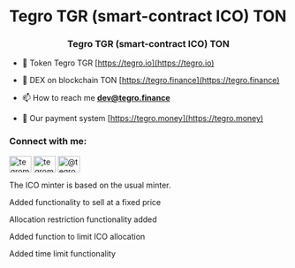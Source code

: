 <h1 align="left">Tegro TGR (smart-contract ICO) TON</h1>
<h3 align="center">Tegro TGR (smart-contract ICO) TON</h3>

- 📄 Token Tegro TGR [https://tegro.io](https://tegro.io)

- 📝 DEX on blockchain TON [https://tegro.finance](https://tegro.finance)

- 📫 How to reach me **dev@tegro.finance**

- 💬 Our payment system [https://tegro.money](https://tegro.money)

<h3 align="left">Connect with me:</h3>
<p align="left">
<a href="https://twitter.com/tegromoney" target="blank"><img align="center" src="https://raw.githubusercontent.com/rahuldkjain/github-profile-readme-generator/master/src/images/icons/Social/twitter.svg" alt="tegromoney" height="30" width="40" /></a>
<a href="https://instagram.com/tegromoney" target="blank"><img align="center" src="https://raw.githubusercontent.com/rahuldkjain/github-profile-readme-generator/master/src/images/icons/Social/instagram.svg" alt="tegromoney" height="30" width="40" /></a>
<a href="https://medium.com/@tegromoney" target="blank"><img align="center" src="https://raw.githubusercontent.com/rahuldkjain/github-profile-readme-generator/master/src/images/icons/Social/medium.svg" alt="@tegromoney" height="30" width="40" /></a>
</p>
<p align="left">
The ICO minter is based on the usual minter.
  </p>
<p align="left">
  Added functionality to sell at a fixed price
  </p>
<p align="left">
  Allocation restriction functionality added
  </p>
<p align="left">
  Added function to limit ICO allocation
  </p>
<p align="left">
  Added time limit functionality
</p>
